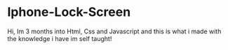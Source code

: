 # Iphone-Lock-Screen
Hi, Im 3 months into Html, Css and Javascript and this is what i made with the knowledge i have im self taught!

